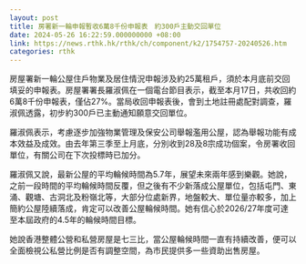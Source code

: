 ```yaml
---
layout: post
title: 房署新一輪申報暫收6萬8千份申報表　約300戶主動交回單位
date: 2024-05-26 16:22:59.000000000 +08:00
link: https://news.rthk.hk/rthk/ch/component/k2/1754757-20240526.htm
categories: rthk
---
```


房屋署新一輪公屋住戶物業及居住情況申報涉及約25萬租戶，須於本月底前交回填妥的申報表。房屋署署長羅淑佩在一個電台節目表示，截至本月17日，共收回約6萬8千份申報表，僅佔27%。當局收回申報表後，會到土地註冊處配對調查，羅淑佩透露，初步約300戶已主動通知願意交回單位。

羅淑佩表示，考慮逐步加強物業管理及保安公司舉報濫用公屋，認為舉報功能有成本效益及成效。由去年第三季至上月底，分別收到28及8宗成功個案，令房署收回單位，有關公司在下次投標時已加分。

羅淑佩又說，最新公屋的平均輪候時間為5.7年，展望未來兩年感到樂觀。她說，之前一段時間的平均輪候時間反覆，但之後有不少新落成公屋單位，包括屯門、東涌、觀塘、古洞北及粉嶺北等，大部分位處新界，地盤較大、單位量亦較多，加上簡約公屋陸續落成，肯定可以改善公屋輪候時間。她有信心於2026/27年度可達至本屆政府的4.5年的輪候時間目標。

她說香港整體公營和私營房屋是七三比，當公屋輪候時間一直有持續改善，便可以全面檢視公私營比例是否有調整空間，為市民提供多一些資助出售房屋。
